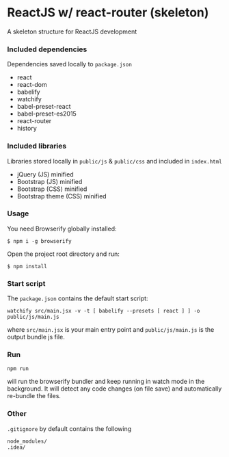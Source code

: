 # ReactJS w/ react-router (skeleton)

 A skeleton structure for ReactJS development

### Included dependencies
Dependencies saved locally to ```package.json```
* react
* react-dom
* babelify
* watchify
* babel-preset-react
* babel-preset-es2015
* react-router
* history

### Included libraries
Libraries stored locally in ```public/js``` & ```public/css``` and included in ```index.html```
- jQuery (JS) minified
- Bootstrap (JS) minified
- Bootstrap (CSS) minified
- Bootstrap theme (CSS) minified

### Usage
You need Browserify globally installed:

    $ npm i -g browserify

Open the project root directory and run:

    $ npm install

### Start script

The ```package.json``` contains the default start script:

    watchify src/main.jsx -v -t [ babelify --presets [ react ] ] -o public/js/main.js

where ```src/main.jsx``` is your main entry point and ```public/js/main.js``` is the output bundle js file.

### Run

    npm run

will run the browserify bundler and keep running in watch mode in the background.
It will detect any code changes (on file save) and automatically re-bundle the files.

### Other

```.gitignore``` by default contains the following

    node_modules/
    .idea/

